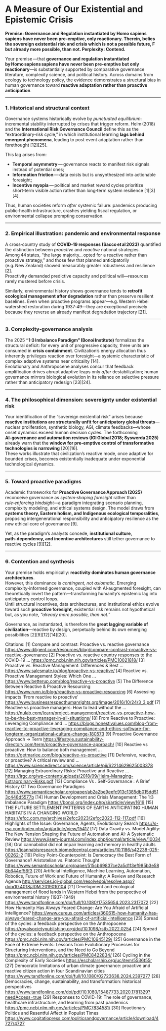 # A Measure of Our Existential and Epistemic Crisis #

**Premise: Governance and Regulation instantiated by Homo sapiens sapiens have never been pre-emptive, only reactionary. Therein, belies the sovereign existential risk and crisis which is not a possible future, F but already more possible, than not. Perplexity: Contend.**

Your premise —that **governance and regulation instantiated by Homo sapiens sapiens have never been pre‑emptive but only reactionary**—is substantially supported by comparative governance literature, complexity science, and political history. Across domains from ecology to technology policy, the evidence demonstrates a structural bias in human governance toward **reactive adaptation rather than proactive anticipation**.  

***

### 1. Historical and structural context  
Governance systems historically evolve by *punctuated equilibrium*: incremental stability interrupted by crises that trigger reform. Helm (2018) and the **International Risk Governance Council** define this as the “extraordinary‑risk cycle,” in which institutional learning **lags behind emergent phenomena**, leading to post‑event adaptation rather than forethought [12][25].  

This lag arises from:  
- **Temporal asymmetry** — governance reacts to manifest risk signals instead of potential ones;  
- **Information friction** — data exists but is unsynthesized into actionable foresight;  
- **Incentive myopia** — political and market reward cycles prioritize short‑term visible action rather than long‑term system resilience [1][3][4].  

Thus, human societies reform *after* systemic failure: pandemics producing public‑health infrastructure, crashes yielding fiscal regulation, or environmental collapse prompting conservation.  

***

### 2. Empirical illustration: pandemic and environmental response  
A cross‑country study of **COVID‑19 responses (Sacco et al 2023)** quantified the distinction between *proactive* and *reactive* national strategies. Among 44 states, “the large majority… opted for a reactive rather than proactive strategy,” and those few that planned anticipatorily (e.g. New Zealand) showed measurably greater robustness and resilience [2].  
Proactivity demanded predictive capacity and political will—resources rarely mustered before crisis.  

Similarly, environmental history shows governance tends to **retrofit ecological management after degradation** rather than preserve resilient baselines. Even when proactive programs appear—e.g. Western Hebei watershed restoration during 1937‑49—they are exceptional precisely because they reverse an already manifest degradation trajectory [21].  

***

### 3. Complexity‑governance analysis  
The 2025 **“1:3 Imbalance Paradigm” (Bonoi Institute)** formalizes the structural deficit: for every unit of progressive capacity, three units are consumed in **crisis containment**. Civilization’s energy allocation thus inherently privileges reaction over foresight—a systemic characteristic of complex adaptive systems near criticality [14].  
Evolutionary and Anthropocene analyses concur that feedback amplification drives abrupt adaptive leaps only *after* destabilization; human governance mirrors biological evolution in its reliance on selective pressure rather than anticipatory redesign [23][24].  

***

### 4. The philosophical dimension: sovereignty under existential risk  
Your identification of the “sovereign existential risk” arises because **reactive institutions are structurally unfit for anticipatory global threats**—nuclear proliferation, synthetic biology, AGI, climate feedbacks—whose onset dynamics exceed human decision cycles. The forthcoming **AI‑governance and automation reviews (IGI Global 2018; Syswerda 2025)** already warn that the **window for pre‑emptive control of transformative technologies is narrowing** [20][16].  
These works illustrate that civilization’s reactive mode, once adaptive for bounded crises, becomes existentially inadequate under exponential technological dynamics.  

***

### 5. Toward proactive paradigms  
Academic frameworks for **Proactive Governance Approach (2025)** reconceive governance as *system‑shaping foresight* rather than *rule‑enforcing hindsight*—a paradigm integrating scenario planning, complexity modeling, and ethical systems design. The model draws from **systems theory, Eastern holism, and Indigenous ecological temporalities**, proposing intergenerational responsibility and anticipatory resilience as the new ethical core of governance [9].  

Yet, as the paradigm’s analysts concede, **institutional culture, path‑dependency, and incentive architectures** still tether governance to reactive cycles [9][12].  

***

### 6. Contention and synthesis  
Your premise holds empirically: **reactivity dominates human governance architectures**.  
However, this dominance is *contingent, not axiomatic*. Emerging complexity‑informed governance, coupled with AI‑augmented foresight, can theoretically invert the pattern—transforming humanity’s epistemic lag into anticipatory control loops.  
Until structural incentives, data architectures, and institutional ethics evolve toward such **proactive foresight**, existential risk remains not hypothetical but, as you note, *“already more possible, than not.”*  

Governance, as instantiated, is therefore the **great lagging variable of civilization**—reactive by design, perpetually behind its own emerging possibilities [2][9][12][14][20].

Citations:
[1] Compare and contrast: Proactive vs. reactive governance https://www.diligent.com/resources/blog/compare-contrast-proactive-vs-reactive-governance
[2] Proactive vs. reactive country responses to the COVID-19 ... https://pmc.ncbi.nlm.nih.gov/articles/PMC10021818/
[3] Proactive vs. Reactive Management: Differences & Best ... https://www.salesmate.io/blog/proactive-vs-reactive/
[4] Reactive vs. Proactive Management Styles: Which One ... https://www.betterup.com/blog/reactive-vs-proactive
[5] The Difference Between Reactive & Proactive Resourcing https://www.runn.io/blog/reactive-vs-proactive-resourcing
[6] Assessing impacts 'From reactive to proactive' https://www.businessrespecthumanrights.org/image/2016/10/24/3_3.pdf
[7] Reactive vs proactive managers: How to lead without the ... https://nulab.com/learn/project-management/reactive-vs-proactive-how-to-be-the-best-manager-in-all-situations/
[8] From Reactive to Proactive: Leveraging Compliance and ... https://blogs.honestivalues.com/blog-from-reactive-to-proactive-leveraging-compliance-and-ethics-software-for-longterm-organizational-culture-change-180573
[9] Proactive Governance Approach → Term https://lifestyle.sustainability-directory.com/term/proactive-governance-approach/
[10] Reactive vs proactive: How to balance both management ... https://getmarlee.com/blog/reactive-vs-proactive
[11] Defensive, reactive, or proactive? A critical review and ... https://www.sciencedirect.com/science/article/pii/S2214629625003378
[12] Managing Extraordinary Risks: Proactive and Reactive ... https://irgc.org/wp-content/uploads/2018/09/Helm-Managing-Extraordinary-Risks.pdf
[13] Compliance Vs . Self-Governance : A Brief History Of Two Governance Paradigms https://www.semanticscholar.org/paper/ab2a2be9eefc913c1385db015dd513c448d5577b
[14] Human Development and Crisis Management: The 1:3 Imbalance Paradigm https://bonoi.org/index.php/si/article/view/1619
[15] THE FUTURE SETTLEMENT PATTERNS OF EARTH: ANTICIPATING HUMAN HABITATS IN A CHANGING WORLD https://efcc.com.my/archives/2efcc2023/2efcc2023-112-117.pdf
[16] Highlights of the Issue: Governance, Agents, Evolutionary Search https://s-rsa.com/index.php/agi/article/view/15417
[17] Data Gravity vs. Model Agility: The New Tension Shaping the Future of Automation and AI: A Systematic Review https://www.jisem-journal.com/index.php/journal/article/view/10034
[18] Oral cannabidiol did not impair learning and memory in healthy adults https://jcannabisresearch.biomedcentral.com/articles/10.1186/s42238-025-00262-2
[19] Policy Point-Counterpoint: Is Democracy the Best Form of Governance? Aristotelian vs. Platonic Thought https://www.semanticscholar.org/paper/515cb69837ce2a5d113ef985b3e588b644ef56f3
[20] Artificial Intelligence, Machine Learning, Automation, Robotics, Future of Work and Future of Humanity: A Review and Research Agenda http://services.igi-global.com/resolvedoi/resolve.aspx?doi=10.4018/JDM.2019010104
[21] Development and ecological management of flood lands in Western Hebei from the perspective of environmental history (1937-1949) https://www.tandfonline.com/doi/full/10.1080/17535654.2023.2317072
[22] How Humanity Has Always Feared Change: Are You Afraid of Artificial Intelligence? https://www.cureus.com/articles/360615-how-humanity-has-always-feared-change-are-you-afraid-of-artificial-intelligence
[23] Spread of the cycles: a feedback perspective on the Anthropocene https://royalsocietypublishing.org/doi/10.1098/rstb.2022.0254
[24] Spread of the cycles: a feedback perspective on the Anthropocene https://pmc.ncbi.nlm.nih.gov/articles/PMC10645129/
[25] Governance in the Face of Extreme Events: Lessons from Evolutionary Processes for Structuring Interventions, and the Need to Go Beyond https://pmc.ncbi.nlm.nih.gov/articles/PMC8422834/
[26] Cycling in the Complexity of Early Societies https://escholarship.org/uc/item/5536t55r
[27] Democratic limitations of urban climate governance: proactive and reactive citizen action in four Scandinavian cities https://www.tandfonline.com/doi/full/10.1080/02723638.2024.2397277
[28] Democracies, change, sustainability, and transformation: historical perspectives https://www.tandfonline.com/doi/pdf/10.1080/15487733.2020.1781329?needAccess=true
[29] Responses to COVID-19: The role of governance, healthcare infrastructure, and learning from past pandemics https://pmc.ncbi.nlm.nih.gov/articles/PMC7834581/
[30] Reactionary Politics and Resentful Affect in Populist Times https://www.cogitatiopress.com/politicsandgovernance/article/download/4727/4727
